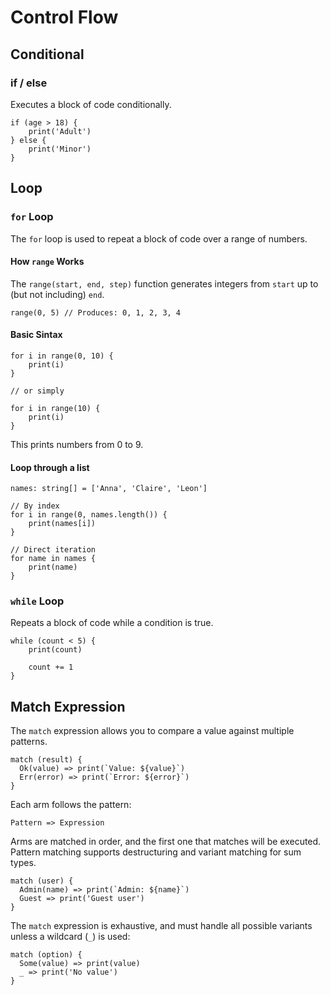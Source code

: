 # Control Flow

## Conditional

### if / else

Executes a block of code conditionally.

```ez
if (age > 18) {
    print('Adult')
} else {
    print('Minor')
}
```

## Loop

### `for` Loop

The `for` loop is used to repeat a block of code over a range of numbers.

#### How `range` Works

The `range(start, end, step)` function generates integers from `start` up to (but not including) `end`.

```ez
range(0, 5) // Produces: 0, 1, 2, 3, 4
```

#### Basic Sintax

```ez
for i in range(0, 10) {
    print(i)
}

// or simply

for i in range(10) {
    print(i)
}
```

This prints numbers from 0 to 9.

#### Loop through a list

```ez
names: string[] = ['Anna', 'Claire', 'Leon']

// By index
for i in range(0, names.length()) {
    print(names[i])
}

// Direct iteration
for name in names {
    print(name)
}
```

### `while` Loop

Repeats a block of code while a condition is true.

```ez
while (count < 5) {
    print(count)

    count += 1
}
```

## Match Expression

The `match` expression allows you to compare a value against multiple patterns.

```ez
match (result) {
  Ok(value) => print(`Value: ${value}`)
  Err(error) => print(`Error: ${error}`)
}
```

Each arm follows the pattern:

```ez
Pattern => Expression
```

Arms are matched in order, and the first one that matches will be executed. Pattern matching supports destructuring and variant matching for sum types.

```ez
match (user) {
  Admin(name) => print(`Admin: ${name}`)
  Guest => print('Guest user')
}
```

The `match` expression is exhaustive, and must handle all possible variants unless a wildcard (`_`) is used:

```ez
match (option) {
  Some(value) => print(value)
  _ => print('No value')
}
```
